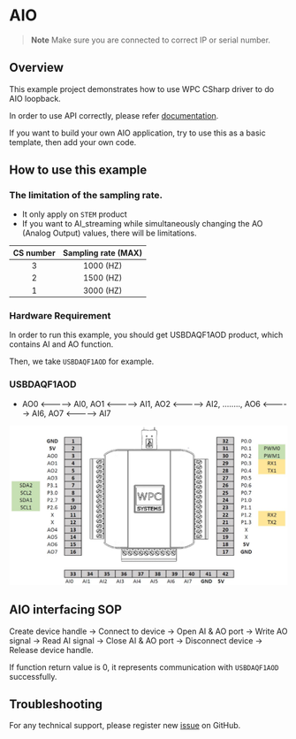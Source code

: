 # AIO
> **Note**
> Make sure you are connected to correct IP or serial number.

## Overview

This example project demonstrates how to use WPC CSharp driver to do AIO loopback.

In order to use API correctly, please refer [documentation](https://wpc-systems-ltd.github.io/WPC_CSharp_driver_release/).

If you want to build your own AIO application, try to use this as a basic template, then add your own code.

## How to use this example

### The limitation of the sampling rate.

- It only apply on ``STEM`` product
- If you want to AI_streaming while simultaneously changing the AO (Analog Output) values, there will be limitations.

| CS number  | Sampling rate (MAX)|
|:----------:|:------------------:|
|   3        | 1000 (HZ)          |
|   2        | 1500 (HZ)          |
|   1        | 3000 (HZ)          |

### Hardware Requirement

In order to run this example, you should get USBDAQF1AOD product, which contains AI and AO function.

Then, we take `USBDAQF1AOD` for example.

### USBDAQF1AOD

- AO0 <-----> AI0, AO1 <-----> AI1, AO2 <-----> AI2, ........, AO6 <-----> AI6, AO7 <-----> AI7

<img src="https://github.com/WPC-Systems-Ltd/WPC_CSharp_driver_release/blob/main/Reference/Pinouts/pinout-USBDAQF1AOD.JPG" alt="drawing" width="600"/>

## AIO interfacing SOP

Create device handle -> Connect to device -> Open AI & AO port -> Write AO signal -> Read AI signal -> Close AI & AO port -> Disconnect device -> Release device handle.

If function return value is 0, it represents communication with `USBDAQF1AOD` successfully.

## Troubleshooting

For any technical support, please register new [issue](https://github.com/WPC-Systems-Ltd/WPC_CSharp_driver_release/issues) on GitHub.